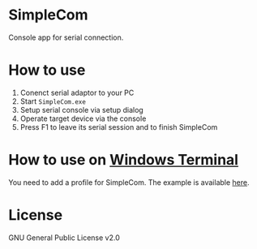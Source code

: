 # SimpleCom

Console app for serial connection.

# How to use

1. Conenct serial adaptor to your PC
2. Start `SimpleCom.exe`
3. Setup serial console via setup dialog
4. Operate target device via the console
5. Press F1 to leave its serial session and to finish SimpleCom

# How to use on [Windows Terminal](https://github.com/microsoft/terminal)

You need to add a profile for SimpleCom. The example is available [here](WindowsTerminal-setting-example/profile.json).

# License

GNU General Public License v2.0
